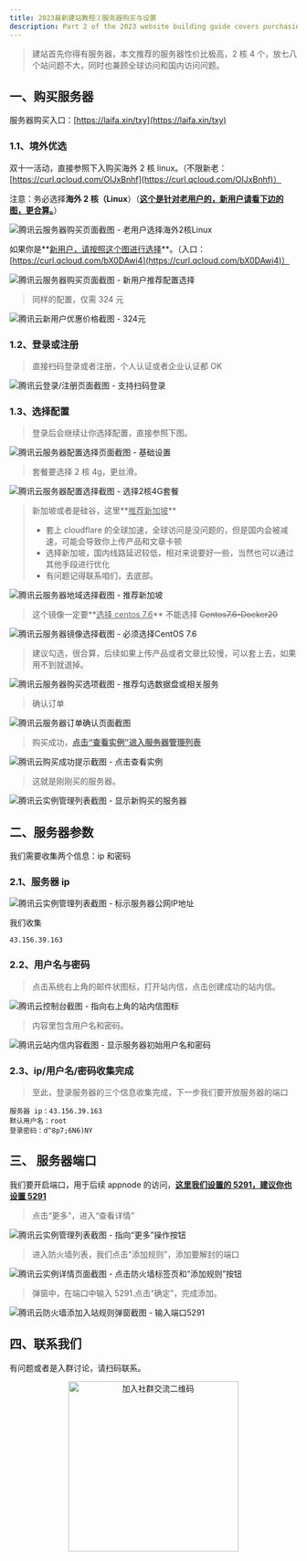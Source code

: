 ```yaml
---
title: 2023最新建站教程②服务器购买与设置
description: Part 2 of the 2023 website building guide covers purchasing and setting up a server, recommending Tencent Cloud (Qcloud). Details include selecting server specs (2 core, 4GB RAM, CentOS 7.6, Singapore), collecting credentials (IP, username, password), and opening firewall port 5291 for AppNode access.
---
```


> 建站首先你得有服务器，本文推荐的服务器性价比极高，2 核 4 个，放七八个站问题不大，同时也兼顾全球访问和国内访问问题。

## 一、购买服务器 

服务器购买入口：[https://laifa.xin/txy](https://laifa.xin/txy)

### 1.1、境外优选 

双十一活动，直接参照下入购买海外 2 核 linux。（不限新老：[https://curl.qcloud.com/OIJxBnhf](https://curl.qcloud.com/OIJxBnhf)）

注意：务必选择**海外 2 核（Linux**）（**<u>这个是针对老用户的，新用户请看下边的图，更合算。</u>**）

![腾讯云服务器购买页面截图 - 老用户选择海外2核Linux](https://cos.files.maozhishi.com/public/attachments/xsj/2023-11-12-1699796605605.png)

如果你是**<u>新用户，请按照这个图进行选择</u>**。（入口：[https://curl.qcloud.com/bX0DAwi4](https://curl.qcloud.com/bX0DAwi4)）

![腾讯云服务器购买页面截图 - 新用户推荐配置选择](https://cos.files.maozhishi.com/public/attachments/xsj/2023-11-12-1699796605606.png)

> 同样的配置，仅需 324 元

![腾讯云新用户优惠价格截图 - 324元](https://cos.files.maozhishi.com/public/attachments/xsj/2023-11-12-1699796605607.png)

### 1.2、登录或注册 

> 直接扫码登录或者注册，个人认证或者企业认证都 OK

![腾讯云登录/注册页面截图 - 支持扫码登录](https://cos.files.maozhishi.com/public/attachments/xsj/2023-11-12-1699796605608.png)

### 1.3、选择配置 

> 登录后会继续让你选择配置，直接参照下图。

![腾讯云服务器配置选择页面截图 - 基础设置](https://cos.files.maozhishi.com/public/attachments/xsj/2023-11-12-1699796605609.png)

> 套餐要选择 2 核 4g，更丝滑。

![腾讯云服务器配置选择截图 - 选择2核4G套餐](https://cos.files.maozhishi.com/public/attachments/xsj/2023-11-12-1699796605610.png)

> 新加坡或者是硅谷，这里**<u>推荐新加坡</u>**
>
> - 套上 cloudflare 的全球加速，全球访问是没问题的，但是国内会被减速，可能会导致你上传产品和文章卡顿
> - 选择新加坡，国内线路延迟较低，相对来说要好一些，当然也可以通过其他手段进行优化
> - 有问题记得联系咱们，去底部。

![腾讯云服务器地域选择截图 - 推荐新加坡](https://cos.files.maozhishi.com/public/attachments/xsj/2023-11-12-1699796605611.png)

> 这个镜像一定要**<u>选择 centos 7.6</u>** 不能选择 ~~Centos7.6-Docker20~~

![腾讯云服务器镜像选择截图 - 必须选择CentOS 7.6](https://cos.files.maozhishi.com/public/attachments/xsj/2023-11-12-1699796605612.png)

> 建议勾选，很合算，后续如果上传产品或者文章比较慢，可以套上去，如果用不到就退掉。

![腾讯云服务器购买选项截图 - 推荐勾选数据盘或相关服务](https://cos.files.maozhishi.com/public/attachments/xsj/2023-11-12-1699796605613.png)

> 确认订单

![腾讯云服务器订单确认页面截图](https://cos.files.maozhishi.com/public/attachments/xsj/2023-11-12-1699796605618.png)

> 购买成功，**<u>点击“查看实例”进入服务器管理列表</u>**

![腾讯云购买成功提示截图 - 点击查看实例](https://cos.files.maozhishi.com/public/attachments/xsj/2023-11-12-1699796605619.png)

> 这就是刚刚买的服务器。

![腾讯云实例管理列表截图 - 显示新购买的服务器](https://cos.files.maozhishi.com/public/attachments/xsj/2023-11-12-1699796605620.png)

## 二、服务器参数 

我们需要收集两个信息：ip 和密码

### 2.1、服务器 ip 

![腾讯云实例管理列表截图 - 标示服务器公网IP地址](https://cos.files.maozhishi.com/public/attachments/xsj/2023-11-12-1699796605621.png)

我们收集

```text
43.156.39.163
```

### 2.2、用户名与密码 

> 点击系统右上角的邮件状图标，打开站内信，点击创建成功的站内信。

![腾讯云控制台截图 - 指向右上角的站内信图标](https://cos.files.maozhishi.com/public/attachments/xsj/2023-11-12-1699796605622.png)

> 内容里包含用户名和密码。

![腾讯云站内信内容截图 - 显示服务器初始用户名和密码](https://cos.files.maozhishi.com/public/attachments/xsj/2023-11-12-1699796605623.png)

### 2.3、ip/用户名/密码收集完成 

> 至此，登录服务器的三个信息收集完成，下一步我们要开放服务器的端口

```text
服务器 ip：43.156.39.163
默认用户名：root
登录密码：d^8p7;6N6)NY
```

## 三、 服务器端口 

我们要开启端口，用于后续 appnode 的访问，**<u>这里我们设置的 5291，建议你也设置 5291</u>**

> 点击“更多”，进入“查看详情”

![腾讯云实例管理列表截图 - 指向“更多”操作按钮](https://cos.files.maozhishi.com/public/attachments/xsj/2023-11-12-1699796605624.png)

> 进入防火墙列表，我们点击“添加规则”，添加要解封的端口

![腾讯云实例详情页面截图 - 点击防火墙标签页和“添加规则”按钮](https://cos.files.maozhishi.com/public/attachments/xsj/2023-11-12-1699796605625.png)

> 弹窗中，在端口中输入 5291.点击“确定”，完成添加。

![腾讯云防火墙添加入站规则弹窗截图 - 输入端口5291](https://cos.files.maozhishi.com/public/attachments/xsj/2023-11-12-1699796605626.png)

## 四、联系我们 

有问题或者是入群讨论，请扫码联系。

<p style="text-align: center;"><img src="https://cos.files.maozhishi.com/public/attachments/xsj/2023-11-12-1699770009656.png" width="298" alt="加入社群交流二维码" /></p>
